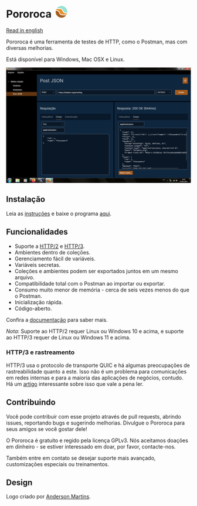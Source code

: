  <h1>Pororoca <img style="margin: 4px 0 0 4px" height="32" src="pororoca.png" alt="Pororoca Logo"/></h1>

[Read in english](README.md)

Pororoca é uma ferramenta de testes de HTTP, como o Postman, mas com diversas melhorias.

Está disponível para Windows, Mac OSX e Linux.

![TelaDeExemplo](./docs/pt-BR/imgs/example_screen.jpg)

## Instalação

Leia as [instruções](./docs/pt-BR/Instalação.md) e baixe o programa [aqui](https://github.com/alexandrehtrb/Pororoca/releases).

## Funcionalidades

* Suporte a [HTTP/2](https://http2.github.io/) e [HTTP/3](https://developers.cloudflare.com/http3/).
* Ambientes dentro de coleções.
* Gerenciamento fácil de variáveis.
* Variáveis secretas.
* Coleções e ambientes podem ser exportados juntos em um mesmo arquivo.
* Compatibilidade total com o Postman ao importar ou exportar.
* Consumo muito menor de memória - cerca de seis vezes menos do que o Postman.
* Inicialização rápida.
* Código-aberto.

Confira a [documentação](./docs/pt-BR/PáginaInicial.md) para saber mais.

*Nota*: Suporte ao HTTP/2 requer Linux ou Windows 10 e acima, e suporte ao HTTP/3 requer de Linux ou Windows 11 e acima.

### HTTP/3 e rastreamento

HTTP/3 usa o protocolo de transporte QUIC e há algumas preocupações de rastreabilidade quanto a este. Isso não é um problema para comunicações em redes internas e para a maioria das aplicações de negócios, contudo. Há um [artigo](https://svs.informatik.uni-hamburg.de/publications/2019/2019-02-26-Sy-PET_Symposium-A_QUIC_Look_at_Web_Tracking.pdf) interessante sobre isso que vale a pena ler.

## Contribuindo

Você pode contribuir com esse projeto através de pull requests, abrindo issues, reportando bugs e sugerindo melhorias. Divulgue o Pororoca para seus amigos se você gostar dele!

O Pororoca é gratuito e regido pela licença GPLv3. Nós aceitamos doações em dinheiro - se estiver interessado em doar, por favor, contacte-nos.

Também entre em contato se desejar suporte mais avançado, customizações especiais ou treinamentos.

## Design

Logo criado por [Anderson Martins](https://www.behance.net/am-dsgn).